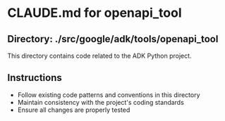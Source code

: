 # CLAUDE.md for openapi_tool

## Directory: ./src/google/adk/tools/openapi_tool

This directory contains code related to the ADK Python project.

## Instructions
- Follow existing code patterns and conventions in this directory
- Maintain consistency with the project's coding standards
- Ensure all changes are properly tested
